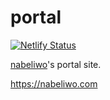 # portal

[![Netlify Status](https://api.netlify.com/api/v1/badges/f34f908d-dfc4-4b79-a71a-277fce9b3886/deploy-status)](https://app.netlify.com/sites/nabeliwo-portal/deploys)

[nabeliwo](https://twitter.com/nabeliwo)'s portal site.

https://nabeliwo.com
